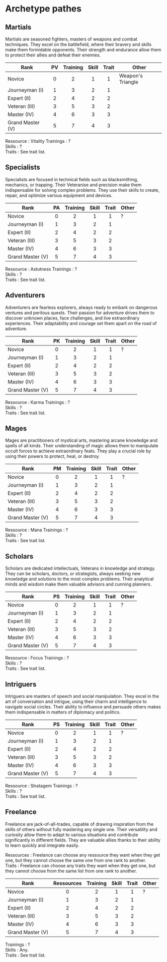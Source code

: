 # Archetype pathes

## Martials

Martials are seasoned fighters, masters of weapons and combat techniques. They excel on the battlefield, where their bravery and skills make them formidable opponents. Their strength and endurance allow them to protect their allies and defeat their enemies.

| Rank             | PV  | Training | Skill | Trait | Other             |
| ---------------- | :-: | :------: | :---: | :---: | ----------------- |
| Novice           |  0  |    2     |   1   |   1   | Weapon's Triangle |
| Journeyman (I)   |  1  |    3     |   2   |   1   |
| Expert (II)      |  2  |    4     |   2   |   2   |
| Veteran (III)    |  3  |    5     |   3   |   2   |
| Master (IV)      |  4  |    6     |   3   |   3   |
| Grand Master (V) |  5  |    7     |   4   |   3   |

Ressource : Vitality
Trainings : ?  
Skills : ?  
Traits : See trait list.

## Specialists

Specialists are focused in technical fields such as blacksmithing, mechanics, or trapping. Their Veteranise and precision make them indispensable for solving complex problems. They use their skills to create, repair, and optimize various equipment and devices.

| Rank             | PA  | Training | Skill | Trait | Other |
| ---------------- | :-: | :------: | :---: | :---: | ----- |
| Novice           |  0  |    2     |   1   |   1   | ?     |
| Journeyman (I)   |  1  |    3     |   2   |   1   |
| Expert (II)      |  2  |    4     |   2   |   2   |
| Veteran (III)    |  3  |    5     |   3   |   2   |
| Master (IV)      |  4  |    6     |   3   |   3   |
| Grand Master (V) |  5  |    7     |   4   |   3   |

Ressource : Astutness
Trainings : ?  
Skills : ?  
Traits : See trait list.

## Adventurers

Adventurers are fearless explorers, always ready to embark on dangerous ventures and perilous quests. Their passion for adventure drives them to discover unknown places, face challenges, and live extraordinary experiences. Their adaptability and courage set them apart on the road of adventure.

| Rank             | PK  | Training | Skill | Trait | Other |
| ---------------- | :-: | :------: | :---: | :---: | ----- |
| Novice           |  0  |    2     |   1   |   1   | ?     |
| Journeyman (I)   |  1  |    3     |   2   |   1   |
| Expert (II)      |  2  |    4     |   2   |   2   |
| Veteran (III)    |  3  |    5     |   3   |   2   |
| Master (IV)      |  4  |    6     |   3   |   3   |
| Grand Master (V) |  5  |    7     |   4   |   3   |

Ressource : Karma
Trainings : ?  
Skills : ?  
Traits : See trait list.

## Mages

Mages are practitioners of mystical arts, mastering arcane knowledge and spells of all kinds. Their understanding of magic allows them to manipulate occult forces to achieve extraordinary feats. They play a crucial role by using their powers to protect, heal, or destroy.

| Rank             | PM  | Training | Skill | Trait | Other |
| ---------------- | :-: | :------: | :---: | :---: | ----- |
| Novice           |  0  |    2     |   1   |   1   | ?     |
| Journeyman (I)   |  1  |    3     |   2   |   1   |
| Expert (II)      |  2  |    4     |   2   |   2   |
| Veteran (III)    |  3  |    5     |   3   |   2   |
| Master (IV)      |  4  |    6     |   3   |   3   |
| Grand Master (V) |  5  |    7     |   4   |   3   |

Ressource : Mana
Trainings : ?  
Skills : ?  
Traits : See trait list.

## Scholars

Scholars are dedicated intellectuals, Veterans in knowledge and strategy. They can be scholars, doctors, or strategists, always seeking new knowledge and solutions to the most complex problems. Their analytical minds and wisdom make them valuable advisors and cunning planners.

| Rank             | PS  | Training | Skill | Trait | Other |
| ---------------- | :-: | :------: | :---: | :---: | ----- |
| Novice           |  0  |    2     |   1   |   1   | ?     |
| Journeyman (I)   |  1  |    3     |   2   |   1   |
| Expert (II)      |  2  |    4     |   2   |   2   |
| Veteran (III)    |  3  |    5     |   3   |   2   |
| Master (IV)      |  4  |    6     |   3   |   3   |
| Grand Master (V) |  5  |    7     |   4   |   3   |

Ressource : Focus
Trainings : ?  
Skills : ?  
Traits : See trait list.

## Intriguers

Intriguers are masters of speech and social manipulation. They excel in the art of conversation and intrigue, using their charm and intelligence to navigate social circles. Their ability to influence and persuade others makes them indispensable in matters of diplomacy and politics.

| Rank             | PS  | Training | Skill | Trait | Other |
| ---------------- | :-: | :------: | :---: | :---: | ----- |
| Novice           |  0  |    2     |   1   |   1   | ?     |
| Journeyman (I)   |  1  |    3     |   2   |   1   |
| Expert (II)      |  2  |    4     |   2   |   2   |
| Veteran (III)    |  3  |    5     |   3   |   2   |
| Master (IV)      |  4  |    6     |   3   |   3   |
| Grand Master (V) |  5  |    7     |   4   |   3   |

Ressource : Stratagem
Trainings : ?  
Skills : ?  
Traits : See trait list.

## Freelance

Freelance are jack-of-all-trades, capable of drawing inspiration from the skills of others without fully mastering any single one. Their versatility and curiosity allow them to adapt to various situations and contribute significantly in different fields. They are valuable allies thanks to their ability to learn quickly and integrate easily.

Ressources : Freelance can choose any ressource they want when they get one, but they cannot choose the same one from one rank to another.  
Traits : Freelance can choose any traits they want when they get one, but they cannot choose from the same list from one rank to another.

| Rank             | Ressources | Training | Skill | Trait | Other |
| ---------------- | :--------: | :------: | :---: | :---: | ----- |
| Novice           |     0      |    2     |   1   |   1   | ?     |
| Journeyman (I)   |     1      |    3     |   2   |   1   |
| Expert (II)      |     2      |    4     |   2   |   2   |
| Veteran (III)    |     3      |    5     |   3   |   2   |
| Master (IV)      |     4      |    6     |   3   |   3   |
| Grand Master (V) |     5      |    7     |   4   |   3   |

Trainings : ?  
Skills : Any.  
Traits : See trait list.
